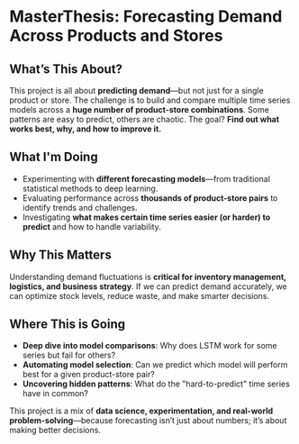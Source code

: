 # MasterThesis: Forecasting Demand Across Products and Stores  

## What’s This About?  
This project is all about **predicting demand**—but not just for a single product or store. The challenge is to build and compare multiple time series models across a **huge number of product-store combinations**. Some patterns are easy to predict, others are chaotic. The goal? **Find out what works best, why, and how to improve it.**  

## What I'm Doing  
- Experimenting with **different forecasting models**—from traditional statistical methods to deep learning.  
- Evaluating performance across **thousands of product-store pairs** to identify trends and challenges.  
- Investigating **what makes certain time series easier (or harder) to predict** and how to handle variability.  

## Why This Matters  
Understanding demand fluctuations is **critical for inventory management, logistics, and business strategy**. If we can predict demand accurately, we can optimize stock levels, reduce waste, and make smarter decisions.  

## Where This is Going  
- **Deep dive into model comparisons**: Why does LSTM work for some series but fail for others?  
- **Automating model selection**: Can we predict which model will perform best for a given product-store pair?  
- **Uncovering hidden patterns**: What do the "hard-to-predict" time series have in common?  

This project is a mix of **data science, experimentation, and real-world problem-solving**—because forecasting isn’t just about numbers; it’s about making better decisions.  
